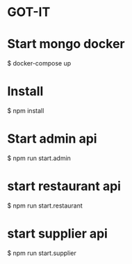 # GOT-IT

# Start mongo docker
$ docker-compose up

# Install
$ npm install

# Start admin api
$ npm run start.admin

# start restaurant api
$ npm run start.restaurant

# start supplier api
$ npm run start.supplier